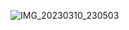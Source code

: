 ![IMG_20230310_230503](https://user-images.githubusercontent.com/83612717/224428682-121566ba-e403-4582-9de3-3efee044e2a8.jpg)
